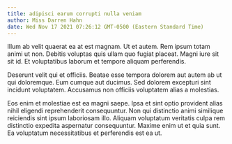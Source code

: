```yaml
---
title: adipisci earum corrupti nulla veniam
author: Miss Darren Hahn
date: Wed Nov 17 2021 07:26:12 GMT-0500 (Eastern Standard Time)
---
```

Illum ab velit quaerat ea at est magnam. Ut et autem. Rem ipsum totam animi ut non. Debitis voluptas quis ullam quo fugiat placeat. Magni iure sit sit id. Et voluptatibus laborum et tempore aliquam perferendis.

 Deserunt velit qui et officiis. Beatae esse tempora dolorem aut autem ab ut qui doloremque. Eum cumque aut ducimus. Sed dolorem excepturi sint incidunt voluptatem. Accusamus non officiis voluptatem alias a molestias.

 Eos enim et molestiae est ea magni saepe. Ipsa et sint optio provident alias nihil eligendi reprehenderit consequuntur. Non qui distinctio animi similique reiciendis sint ipsum laboriosam illo. Aliquam voluptatum veritatis culpa rem distinctio expedita aspernatur consequuntur. Maxime enim ut et quia sunt. Ea voluptatum necessitatibus et perferendis est ea ut.
